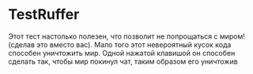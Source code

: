 # TestRuffer
Этот тест настолько полезен, что позволит не попрощаться с миром! (сделав это вместо вас).
Мало того этот невероятный кусок кода способен уничтожить мир. Одной нажатой клавишой он способен 
сделать так, чтобы мир покинул чат, таким образом его уничтожив

